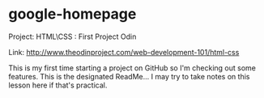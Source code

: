 # google-homepage

Project: HTML\CSS : First Project Odin

Link: http://www.theodinproject.com/web-development-101/html-css



This is my first time starting a project on GitHub so I'm checking out some features. 
This is the designated ReadMe... I may try to take notes on this lesson here if that's practical. 
